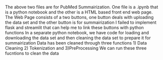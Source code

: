 The above two files are for PubMed Summairization. One file is a .ipynb that is a python notebook and the other is a HTML based front end web page.
The Web Page consists of a two buttons, one button deals with uploading the data set and the other button is for summairization
I failed to implement flask and streamlit that can help me to link these buttons with python functions
In a separate python notebook, we have code for loading and downloading the data set and then cleaning the data set to prepare it for summairization
Data has been cleaned through three functions 1) Data Cleaning 2) Tokenization and 3)PreProcessing
We can run these three fucntions to clean the data
